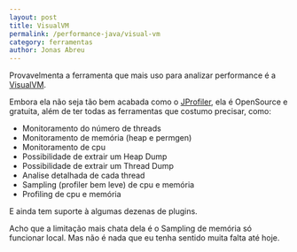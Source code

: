 ```yaml
---
layout: post
title: VisualVM
permalink: /performance-java/visual-vm
category: ferramentas
author: Jonas Abreu
---
```


Provavelmenta a ferramenta que mais uso para analizar performance é a [VisualVM](http://visualvm.java.net/).

Embora ela não seja tão bem acabada como o [JProfiler](http://www.ej-technologies.com/products/jprofiler/overview.html), 
ela é OpenSource e gratuita, além de ter todas as ferramentas que costumo precisar, como:

* Monitoramento do número de threads
* Monitoramento de memória (heap e permgen)
* Monitoramento de cpu
* Possibilidade de extrair um Heap Dump
* Possibilidade de extrair um Thread Dump
* Analise detalhada de cada thread
* Sampling (profiler bem leve) de cpu e memória
* Profiling de cpu e memória

E ainda tem suporte à algumas dezenas de plugins.

Acho que a limitação mais chata dela é o Sampling de memória só funcionar local. Mas não é nada que eu tenha sentido 
muita falta até hoje.
